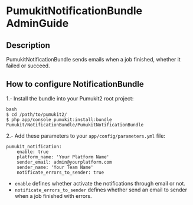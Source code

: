 PumukitNotificationBundle AdminGuide
====================================

Description
-----------

PumukitNotificationBundle sends emails when a job finished, whether it failed or succeed.

How to configure NotificationBundle
-----------------------------------

1.- Install the bundle into your Pumukit2 root project:

```
bash
$ cd /path/to/pumukit2/
$ php app/console pumukit:install:bundle Pumukit/NotificationBundle/PumukitNotificationBundle
```

2.- Add these parameters to your `app/config/parameters.yml` file:

```
pumukit_notification:
    enable: true
    platform_name: 'Your Platform Name'
    sender_email: admin@yourplatform.com
    sender_name: 'Your Team Name'
    notificate_errors_to_sender: true
```

* `enable` defines whether activate the notifications through email or not.
* `notificate_errors_to_sender` defines whether send an email to sender when a job finished with errors.